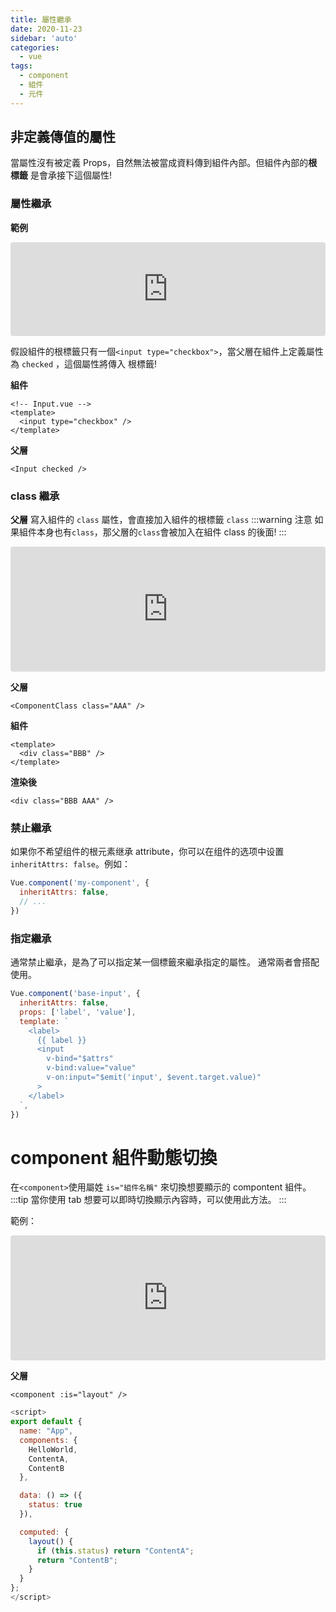 ```yaml
---
title: 屬性繼承
date: 2020-11-23
sidebar: 'auto'
categories:
  - vue
tags:
  - component
  - 組件
  - 元件
---
```


## 非定義傳值的屬性

當屬性沒有被定義 Props，自然無法被當成資料傳到組件內部。但組件內部的**根標籤** 是會承接下這個屬性!

### 屬性繼承

**範例**

<iframe src="https://codesandbox.io/embed/crimson-cdn-hkupy?fontsize=14&hidenavigation=1&theme=dark"
     style="width:100%; height:150px; border:0; border-radius: 4px; overflow:hidden;"
     title="crimson-cdn-hkupy"
     allow="accelerometer; ambient-light-sensor; camera; encrypted-media; geolocation; gyroscope; hid; microphone; midi; payment; usb; vr; xr-spatial-tracking"
     sandbox="allow-forms allow-modals allow-popups allow-presentation allow-same-origin allow-scripts"
   ></iframe>

假設組件的根標籤只有一個`<input type="checkbox">`，當父層在組件上定義屬性為 `checked` ，這個屬性將傳入 根標籤!

**組件**

```vue
<!-- Input.vue -->
<template>
  <input type="checkbox" />
</template>
```

**父層**

```vue
<Input checked />
```

### class 繼承

**父層** 寫入組件的 `class` 屬性，會直接加入組件的根標籤 `class`
:::warning 注意
如果組件本身也有`class`，那父層的`class`會被加入在組件 class 的後面!
:::

<iframe src="https://codesandbox.io/embed/crimson-cdn-hkupy?fontsize=14&hidenavigation=1&theme=dark"
     style="width:100%; height:200px; border:0; border-radius: 4px; overflow:hidden;"
     title="crimson-cdn-hkupy"
     allow="accelerometer; ambient-light-sensor; camera; encrypted-media; geolocation; gyroscope; hid; microphone; midi; payment; usb; vr; xr-spatial-tracking"
     sandbox="allow-forms allow-modals allow-popups allow-presentation allow-same-origin allow-scripts"
   ></iframe>

**父層**

```vue
<ComponentClass class="AAA" />
```

**組件**

```vue
<template>
  <div class="BBB" />
</template>
```

**渲染後**

```vue
<div class="BBB AAA" />
```

### 禁止繼承

如果你不希望组件的根元素继承 attribute，你可以在组件的选项中设置 `inheritAttrs: false`。例如：

```js {2}
Vue.component('my-component', {
  inheritAttrs: false,
  // ...
})
```

### 指定繼承

通常禁止繼承，是為了可以指定某一個標籤來繼承指定的屬性。
通常兩者會搭配使用。

```js {2,8}
Vue.component('base-input', {
  inheritAttrs: false,
  props: ['label', 'value'],
  template: `
    <label>
      {{ label }}
      <input
        v-bind="$attrs"
        v-bind:value="value"
        v-on:input="$emit('input', $event.target.value)"
      >
    </label>
  `,
})
```

# component 組件動態切換

在`<component>`使用屬姓 `is="組件名稱"` 來切換想要顯示的 compontent 組件。
:::tip
當你使用 tab 想要可以即時切換顯示內容時，可以使用此方法。
:::

範例：

<iframe src="https://codesandbox.io/embed/modern-pine-6q3qj?fontsize=14&hidenavigation=1&theme=dark"
     style="width:100%; height:200px; border:0; border-radius: 4px; overflow:hidden;"
     title="modern-pine-6q3qj"
     allow="accelerometer; ambient-light-sensor; camera; encrypted-media; geolocation; gyroscope; hid; microphone; midi; payment; usb; vr; xr-spatial-tracking"
     sandbox="allow-forms allow-modals allow-popups allow-presentation allow-same-origin allow-scripts"
   ></iframe>

**父層**

```vue
<component :is="layout" />
```

```js
<script>
export default {
  name: "App",
  components: {
    HelloWorld,
    ContentA,
    ContentB
  },

  data: () => ({
    status: true
  }),

  computed: {
    layout() {
      if (this.status) return "ContentA";
      return "ContentB";
    }
  }
};
</script>
```
